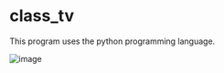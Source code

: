 # class_tv

This program uses the python programming language.

![image](https://github.com/lnczndr/class_tv/assets/129668431/05d26e65-fa4d-47db-92c0-45038e24a842)
